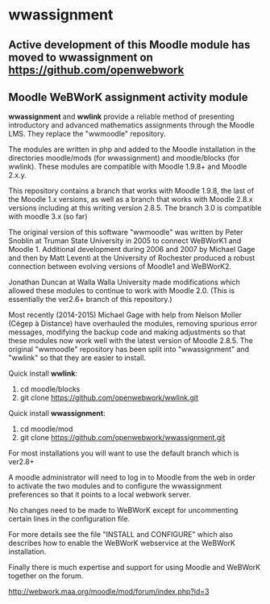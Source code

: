 # wwassignment
## Active development of this Moodle module has moved to wwassignment on https://github.com/openwebwork
## Moodle WeBWorK assignment activity module

**wwassignment** and **wwlink** provide a reliable method of presenting introductory and 
advanced mathematics assignments through the Moodle LMS.  They replace the "wwmoodle" repository.

The modules are written in php and added to the Moodle installation in the directories
moodle/mods (for wwassignment) and moodle/blocks (for wwlink).  These modules are compatible
with Moodle 1.9.8+ and Moodle 2.x.y.

This repository contains a branch that works with Moodle 1.9.8, the last of the Moodle 1.x versions, 
as well as a branch that works with  Moodle 2.8.x versions including at this writing version 2.8.5. 
The branch 3.0 is compatible with moodle 3.x (so far) 

The original version of this software "wwmoodle" was written by Peter Snoblin at Truman State University
in 2005 to connect WeBWorK1 and Moodle 1.  Additional development during 2006 and 2007 
by Michael Gage and then by Matt Leventi at the University of Rochester 
produced a robust connection between evolving versions of Moodle1 and WeBWorK2. 

Jonathan Duncan at Walla Walla University made modifications which allowed 
these modules to continue to work with Moodle 2.0.
(This is essentially the ver2.6+ branch of this repository.) 

Most recently (2014-2015) Michael Gage with help from  Nelson Moller (Cégep à Distance) have overhauled the 
modules, removing spurious error messages, modifying the backup code and 
making adjustments so that these modules now work well with the latest version of Moodle 2.8.5.
The original "wwmoodle" repository has been split into "wwassignment" and "wwlink" so 
that they are easier to install.

Quick install **wwlink**:

1. cd moodle/blocks
2. git clone https://github.com/openwebwork/wwlink.git

Quick install **wwassignment**:

1. cd moodle/mod
2. git clone https://github.com/openwebwork/wwassignment.git

For most installations you will want to use the default branch which is ver2.8+

A moodle administrator will need to log in to Moodle from the web in order to activate the two modules and 
to configure the wwassignment preferences so that it points to a local webwork server. 

No changes need to be made to WeBWorK except for uncommenting certain lines in the configuration file.

For more details see the file "INSTALL and CONFIGURE" which also 
describes how to enable the WeBWorK webservice at the WeBWorK installation.

Finally there is much expertise and support for using Moodle and WeBWorK together on the 
forum.

http://webwork.maa.org/moodle/mod/forum/index.php?id=3
